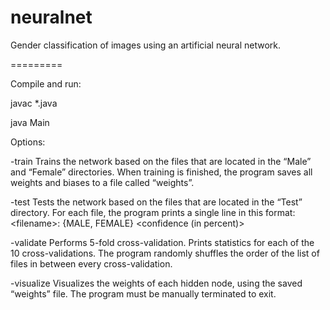 neuralnet
=========

Gender classification of images using an artificial neural network.

=========

Compile and run:

javac *.java

java Main

Options:

-train
Trains the network based on the files that are located in the “Male” and “Female” directories. When training is finished, the program saves all weights and biases to a file called “weights”.

-test
Tests the network based on the files that are located in the “Test” directory. For each file, the program prints a single line in this format: \<filename>: {MALE, FEMALE} \<confidence (in percent)>

-validate
Performs 5-fold cross-validation. Prints statistics for each of the 10 cross-validations. The program randomly shuffles the order of the list of files in between every cross-validation.

-visualize
Visualizes the weights of each hidden node, using the saved “weights” file. The program must be manually terminated to exit.
